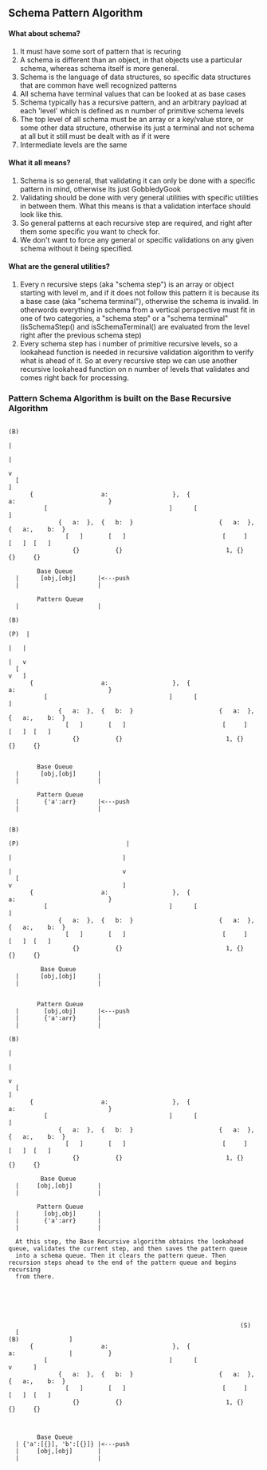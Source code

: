 ## Schema Pattern Algorithm

#### What about schema?
1. It must have some sort of pattern that is recuring 
2. A schema is different than an object, in that objects use a particular schema, whereas schema itself is more general. 
3. Schema is the language of data structures, so specific data structures that are common have well recognized patterns
4. All schema have terminal values that can be looked at as base cases
5. Schema typically has a recursive pattern, and an arbitrary payload at each 'level' which is defined as n number of primitive schema levels
6. The top level of all schema must be an array or a key/value store, or some other data structure, otherwise its just a terminal and not schema at all but it still must be dealt with as if it were
7. Intermediate levels are the same

#### What it all means?
1. Schema is so general, that validating it can only be done with a specific pattern in mind, otherwise its just GobbledyGook
2. Validating should be done with very general utilities with specific utilities in between them. What this means is that a validation interface should look like this.
3. So general patterns at each recursive step are required, and right after them some specific you want to check for.
4. We don't want to force any general or specific validations on any given schema without it being specified.

#### What are the general utilities?
1. Every n recursive steps (aka "schema step") is an array or object starting with level m, and if it does not follow this pattern it is because its a base case (aka "schema terminal"), otherwise the schema is invalid. In otherwords everything in schema from a vertical perspective must fit in one of two categories, a "schema step" or a "schema terminal" (isSchemaStep() and isSchemaTerminal() are evaluated from the level right after the previous schema step)
2. Every schema step has i number of primitive recursive levels, so a lookahead function is needed in recursive validation algorithm to verify what is ahead of it. So at every recursive step we can use another recursive lookahead function on n number of levels that validates and comes right back for processing.

### Pattern Schema Algorithm is built on the Base Recursive Algorithm






                                                                                                          (B)
                                                                                                           |                                       
                                                                                                           |
                                                                                                           v
      [                                                                                                    ]   
          {                   a:                  },  {                    a:                          }    
              [                                  ]      [                                         ]         
                  {   a:  },  {   b:  }                        {   a:  },    {   a:,    b:  }             
                    [   ]       [   ]                           [     ]         [   ]  [   ]                  
                      {}          {}                             1, {}            {}     {}                

            Base Queue
      |      [obj,[obj]      |<---push 
      |                      |

            Pattern Queue
      |                      |
                                                                                                          (B)
                                                                                                      (P)  |                                       
                                                                                                       |   |
                                                                                                       |   v
      [                                                                                                v   ]   
          {                   a:                  },  {                    a:                          }    
              [                                  ]      [                                         ]         
                  {   a:  },  {   b:  }                        {   a:  },    {   a:,    b:  }             
                    [   ]       [   ]                           [     ]         [   ]  [   ]                  
                      {}          {}                             1, {}            {}     {}                

      
            Base Queue
      |      [obj,[obj]      | 
      |                      |
      
            Pattern Queue
      |       {'a':arr}      |<---push 
      |                      |

                                                                                                          (B)
                                                                          (P)                              |                                       
                                                                           |                               |
                                                                           |                               v
      [                                                                    v                               ]   
          {                   a:                  },  {                    a:                          }    
              [                                  ]      [                                         ]         
                  {   a:  },  {   b:  }                        {   a:  },    {   a:,    b:  }             
                    [   ]       [   ]                           [     ]         [   ]  [   ]                  
                      {}          {}                             1, {}            {}     {}                

             Base Queue
      |      [obj,[obj]      | 
      |                      |


            Pattern Queue
      |       [obj,obj]      |<---push 
      |       {'a':arr}      | 
      |                      |
                                                                                                          (B)
                                                                                                           |                                       
                                                                                                           |
                                                                                                           v
      [                                                                                                    ]   
          {                   a:                  },  {                    a:                          }    
              [                                  ]      [                                         ]         
                  {   a:  },  {   b:  }                        {   a:  },    {   a:,    b:  }             
                    [   ]       [   ]                           [     ]         [   ]  [   ]                  
                      {}          {}                             1, {}            {}     {}                
        
             Base Queue
      |     [obj,[obj]       | 
      |                      |
      
            Pattern Queue
      |       [obj,obj]      | 
      |       {'a':arr}      | 
      |                      |
      
      At this step, the Base Recursive algorithm obtains the lookahead queue, validates the current step, and then saves the pattern queue
      into a schema queue. Then it clears the pattern queue. Then recursion steps ahead to the end of the pattern queue and begins recursing
      from there.
      
      
      
      
 

                                                                     (S)       
      [                                                                                    (B)              ]
          {                   a:                  },  {                    a:               |          }
              [                                  ]      [                                   v      ]
                  {   a:  },  {   b:  }                        {   a:  },    {   a:,    b:  }
                    [   ]       [   ]                           [     ]         [   ]  [   ]
                      {}          {}                             1, {}            {}     {}


         
            Base Queue
      | {'a':[{}], 'b':[{}]} |<---push 
      |     [obj,[obj]       | 
      |                      |





